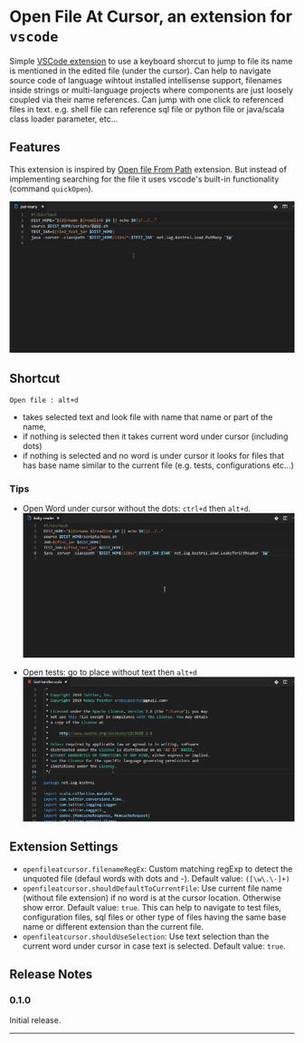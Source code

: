 # Open File At Cursor, an extension for `vscode`

Simple [VSCode extension](https://marketplace.visualstudio.com/items?itemName=ivoh.openfileatcursor) to use a keyboard shorcut to jump to file its name is mentioned in the edited file (under the cursor). Can help to navigate source code of language wihtout installed intellisense support, filenames inside strings or multi-language projects where components are just loosely coupled via their name references. Can jump with one click to referenced files in text. e.g. shell file can reference sql file or python file or java/scala class loader parameter, etc...

## Features

This extension is inspired by [Open file From Path](https://marketplace.visualstudio.com/items?itemName=jack89ita.open-file-from-path) extension. But instead of implementing searching for the file it uses vscode's built-in functionality (command `quickOpen`).

![demo](images/openfile.gif)

## Shortcut
```
Open file : alt+d
```
* takes selected text and look file with name that name or part of the name,
* if nothing is selected then it takes current word under cursor (including dots)
* if nothing is selected and no word is under cursor it looks for files that has base name similar to the current file (e.g. tests, configurations etc...)

### Tips

* Open Word under cursor without the dots: `ctrl+d` then `alt+d`.
![demo](images/tip_selectword_openfile.gif)


* Open tests: go to place without text then `alt+d`
![demo](images/tip_samename.gif)

## Extension Settings
 
* `openfileatcursor.filenameRegEx`: Custom matching regExp to detect the unquoted file (defaul words with dots and -). Default value:  `([\w\.\-]+)`
* `openfileatcursor.shouldDefaultToCurrentFile`: Use current file name (without file extension) if no word is at the cursor location. Otherwise show error. Default value: `true`. This can help to navigate to test files, configuration files, sql files or other type of files having the same base name or different extension than the current file.
* `openfileatcursor.shouldUseSelection`: Use text selection than the current word under cursor in case text is selected. Default value: `true`.

## Release Notes

### 0.1.0

Initial release.


-----------------------------------------------------------------------------------------------------------

